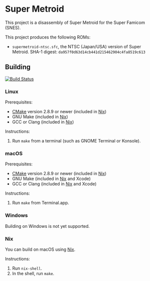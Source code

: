 # Super Metroid

This project is a disassembly of Super Metroid for the Super Famicom (SNES).

This project produces the following ROMs:

* `supermetroid-ntsc.sfc`, the NTSC (Japan/USA) version of Super Metroid. SHA-1
  digest: `da957f0d63d14cb441d215462904c4fa8519c613`

## Building

[![Build Status](https://travis-ci.org/strager/supermetroid.svg?branch=master)](https://travis-ci.org/strager/supermetroid)

### Linux

Prerequisites:

* [CMake][cmake-download] version 2.8.9 or newer (included in [Nix](#nix))
* GNU Make (included in [Nix](#nix))
* GCC or Clang (included in [Nix](#nix))

Instructions:

1. Run `make` from a terminal (such as GNOME Terminal or Konsole).

### macOS

Prerequisites:

* [CMake][cmake-download] version 2.8.9 or newer (included in [Nix](#nix))
* GNU Make (included in [Nix](#nix) and Xcode)
* GCC or Clang (included in [Nix](#nix) and Xcode)

Instructions:

1. Run `make` from Terminal.app.

### Windows

Building on Windows is not yet supported.

### Nix

You can build on macOS using [Nix][nix-download].

Instructions:

1. Run `nix-shell`.
2. In the shell, run `make`.

[cmake-download]: https://cmake.org/download/
[nix-download]: https://nixos.org/nix/download.html
